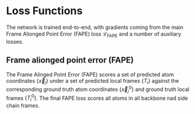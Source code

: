 # Loss Functions

The network is trained end-to-end, with gradients coming from the main Frame Alionged Point Error (FAPE) loss $\mathcal{L}_\mathrm{FAPE}$ and a number of auxiliary losses.

## Frame alionged point error (FAPE)

The Frame Alinged Point Error (FAPE) scores a set of predicted atom coordinates $\{ \vec{x}_j \}$ under a set of predicted local frames $\{ T_i \}$ against the corresponding ground truth atom coordinates $\{ \vec{x}^0_j \}$ and ground truth local frames $\{T^0_i\}$.
The final FAPE loss scores all atoms in all backbone nad side chain frames.
